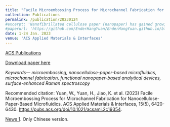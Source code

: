 ```yaml
---
title: "Facile Microembossing Process for Microchannel Fabrication for Nanocellulose-Paper-Based Microfluidics"
collection: Publications
permalink: /publication/20230124
#excerpt: 'Nanofibrillated cellulose paper (nanopaper) has gained growing interest as one promising substrate material for paper-based microfluidics, thanks to its ultrasmooth surface, high optical transparency, uniform nanofiber matrix with nanoscale porosity, and tunable chemical properties. Recently, research on nanopaper-based microfluidics has quickly advanced; however, the current technique of patterning microchannels on nanopaper (i.e., 3D printing, spray coating, or manual cutting and sticking), that is fundamental for application development, still has some limitations, such as ease-of-contamination, and more importantly, only enabling millimeter-scale channels. This paper reports a facile process that leverages the simple operations of microembossing with the convenient plastic micro-molds, for the first time, patterning nanopaper microchannels downing to 200 μm, which is 4 times better than the existing methods and is time-saving (<45 mins). We also optimized the patterning parameters and provided one quick look-up table as the guideline for application developments. As proof-of-concept, we first demonstrated two fundamental microfluidic devices on nanopaper, the laminar-mixer and droplet generator, and two functional nanopaper-based analytical devices (NanoPADs) for glucose and Rhodamine B (RhB) sensing based on optical colorimetry and surface-enhanced Raman spectroscopy, respectively. The two NanoPADs showed outstanding performance with low limits of detection (2 mM for glucose and 19fM for RhB), which are 1.25× and 500× fold improvement compared to the previously reported values. This can be attributed to our newly developed highly accurate microchannel patterning process that enables high integration and fine-tunability of the NanoPADs along with the superior optical properties of nanopaper.'
#paperurl: 'https://github.com/EnderHangYuan/EnderHangYuan.github.io/blob/master/_publications/2023-1-24-Facile%20Microembossing%20Process%20for%20Microchannel%20Fabrication%20for%20Nanocellulose-Paper-Based%20Microfluidics.pdf'
date: 1-24 Jan. 2023
venue: 'ACS Applied Materials & Interfaces'
---
```


[ACS Publications](https://pubs.acs.org/doi/abs/10.1021/acsami.2c19354)

[Download paper here](https://github.com/EnderHangYuan/EnderHangYuan.github.io/blob/master/_publications/2023-1-24-Facile%20Microembossing%20Process%20for%20Microchannel%20Fabrication%20for%20Nanocellulose-Paper-Based%20Microfluidics.pdf)

<i>Keywords— microembossing, nanocellulose-paper-based microfluidics, microchannel fabrication, functional nanopaper-based analytical devices, surface-enhanced Raman spectroscopy </i>

Recommended citation: Yuan, W., Yuan, H., Jiao, K. et al. (2023) Facile Microembossing Process for Microchannel Fabrication for Nanocellulose-Paper-Based Microfluidics. ACS Applied Materials & Interfaces, 15(5), 6420-6430. https://pubs.acs.org/doi/10.1021/acsami.2c19354.

[News 1](https://mp.weixin.qq.com/s/uZsHYQAffLgGKU3AIxiupA). Only Chinese version.
